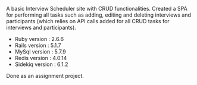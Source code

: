 A basic Interview Scheduler site with CRUD functionalities.
Created a SPA for performing all tasks such as adding, editing and deleting interviews and participants (which relies on API calls added for all CRUD tasks for interviews and participants).

* Ruby version : 2.6.6
* Rails version : 5.1.7
* MySql version : 5.7.9
* Redis version : 4.0.14
* Sidekiq version : 6.1.2

Done as an assignment project.
